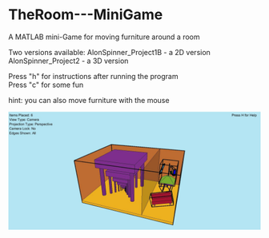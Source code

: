 # TheRoom---MiniGame
A MATLAB mini-Game for moving furniture around a room

Two versions available: 
AlonSpinner_Project1B - a 2D version<br/>
AlonSpinner_Project2 - a 3D version

Press "h" for instructions after running the program<br/>
Press "c" for some fun

hint: you can also move furniture with the mouse

![SC2 Video](/Pic.jpg)
